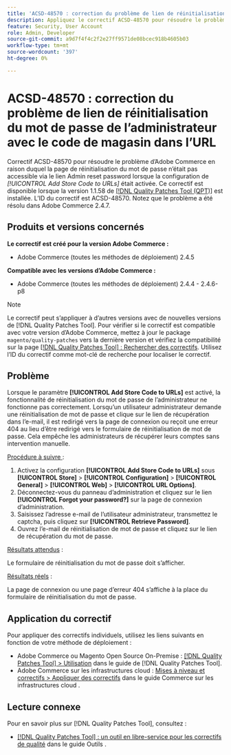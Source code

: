 ```yaml
---
title: 'ACSD-48570 : correction du problème de lien de réinitialisation du mot de passe de l’administrateur avec le code de magasin dans l’URL'
description: Appliquez le correctif ACSD-48570 pour résoudre le problème d’Adobe Commerce en raison duquel la page de réinitialisation du mot de passe n’était pas accessible via le lien Admin reset password lorsque la configuration de [!UICONTROL Add Store Code to URLs] était activée.
feature: Security, User Account
role: Admin, Developer
source-git-commit: a9d7f4f4c2f2e27ff9571de08bcec918b4605b03
workflow-type: tm+mt
source-wordcount: '397'
ht-degree: 0%

---
```


# ACSD-48570 : correction du problème de lien de réinitialisation du mot de passe de l’administrateur avec le code de magasin dans l’URL

Correctif ACSD-48570 pour résoudre le problème d’Adobe Commerce en raison duquel la page de réinitialisation du mot de passe n’était pas accessible via le lien Admin reset password lorsque la configuration de *[!UICONTROL Add Store Code to URLs]* était activée. Ce correctif est disponible lorsque la version 1.1.58 de [[!DNL Quality Patches Tool (QPT)]](/help/tools/quality-patches-tool/quality-patches-tool-to-self-serve-quality-patches.md) est installée. L’ID du correctif est ACSD-48570. Notez que le problème a été résolu dans Adobe Commerce 2.4.7.

## Produits et versions concernés

**Le correctif est créé pour la version Adobe Commerce :**

* Adobe Commerce (toutes les méthodes de déploiement) 2.4.5

**Compatible avec les versions d’Adobe Commerce :**

* Adobe Commerce (toutes les méthodes de déploiement) 2.4.4 - 2.4.6-p8

>[!NOTE]
>
>Le correctif peut s’appliquer à d’autres versions avec de nouvelles versions de [!DNL Quality Patches Tool]. Pour vérifier si le correctif est compatible avec votre version d’Adobe Commerce, mettez à jour le package `magento/quality-patches` vers la dernière version et vérifiez la compatibilité sur la page [[!DNL Quality Patches Tool] : Rechercher des correctifs](https://experienceleague.adobe.com/tools/commerce-quality-patches/index.html?lang=fr). Utilisez l’ID du correctif comme mot-clé de recherche pour localiser le correctif.

## Problème

Lorsque le paramètre **[!UICONTROL Add Store Code to URLs]** est activé, la fonctionnalité de réinitialisation du mot de passe de l’administrateur ne fonctionne pas correctement.
Lorsqu’un utilisateur administrateur demande une réinitialisation de mot de passe et clique sur le lien de récupération dans l’e-mail, il est redirigé vers la page de connexion ou reçoit une erreur 404 au lieu d’être redirigé vers le formulaire de réinitialisation de mot de passe. Cela empêche les administrateurs de récupérer leurs comptes sans intervention manuelle.

<u>Procédure à suivre </u> :

1. Activez la configuration **[!UICONTROL Add Store Code to URLs]** sous **[!UICONTROL Store]** > **[!UICONTROL Configuration]** > **[!UICONTROL General]** > **[!UICONTROL Web]** > **[!UICONTROL URL Options]**.
1. Déconnectez-vous du panneau d’administration et cliquez sur le lien **[!UICONTROL Forgot your password?]** sur la page de connexion d’administration.
1. Saisissez l’adresse e-mail de l’utilisateur administrateur, transmettez le captcha, puis cliquez sur **[!UICONTROL Retrieve Password]**.
1. Ouvrez l’e-mail de réinitialisation de mot de passe et cliquez sur le lien de récupération du mot de passe.

<u>Résultats attendus</u> :

Le formulaire de réinitialisation du mot de passe doit s’afficher.

<u>Résultats réels</u> :

La page de connexion ou une page d’erreur 404 s’affiche à la place du formulaire de réinitialisation du mot de passe.

## Application du correctif

Pour appliquer des correctifs individuels, utilisez les liens suivants en fonction de votre méthode de déploiement :

* Adobe Commerce ou Magento Open Source On-Premise : [[!DNL Quality Patches Tool] > Utilisation](/help/tools/quality-patches-tool/usage.md) dans le guide de [!DNL Quality Patches Tool].
* Adobe Commerce sur les infrastructures cloud : [Mises à niveau et correctifs > Appliquer des correctifs](https://experienceleague.adobe.com/docs/commerce-cloud-service/user-guide/develop/upgrade/apply-patches.html?lang=fr) dans le guide Commerce sur les infrastructures cloud .

## Lecture connexe

Pour en savoir plus sur [!DNL Quality Patches Tool], consultez :

* [[!DNL Quality Patches Tool] : un outil en libre-service pour les correctifs de qualité](/help/tools/quality-patches-tool/quality-patches-tool-to-self-serve-quality-patches.md) dans le guide Outils .
